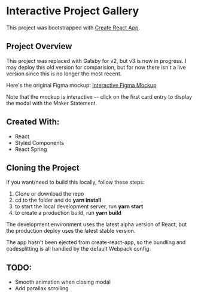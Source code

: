 # Interactive Project Gallery

This project was bootstrapped with [Create React App](https://github.com/facebook/create-react-app).

## Project Overview

This project was replaced with Gatsby for v2, but v3 is now in progress. I may deploy this old version for comparision, but for now there isn't a live version since this is no longer the most recent.

Here's the original Figma mockup: [Interactive Figma Mockup](https://www.figma.com/proto/TnTYGSRLncLKfOETSyhuZYQf/dhf-interactive-gallery?node-id=0%3A1&viewport=286%2C71%2C0.110861&scaling=scale-down)

Note that the mockup is interactive -- click on the first card entry to display the modal with the Maker Statement.

## Created With:

- React
- Styled Components
- React Spring

## Cloning the Project

If you want/need to build this locally, follow these steps:

1. Clone or download the repo
2. cd to the folder and do **yarn install**
3. to start the local development server, run **yarn start**
4. to create a production build, run **yarn build**

The development environment uses the latest alpha version of React, but the production deploy uses the latest stable version.

The app hasn't been ejected from create-react-app, so the bundling and codesplitting is all handled by the default Webpack config.

## TODO:

- Smooth animation when closing modal
- Add parallax scrolling
